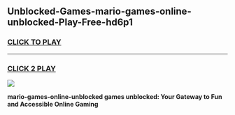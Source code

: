 
## Unblocked-Games-mario-games-online-unblocked-Play-Free-hd6p1
<h3>
<a href="https://premium76.site?title=mario-games-online-unblocked&ref=09A">CLICK TO PLAY</a></h3>
<hr>

<h3>
<a href="https://premium76.site?title=mario-games-online-unblocked&ref=09A">CLICK 2 PLAY</a>
  
</h3>

<a href="https://premium76.site?title=mario-games-online-unblocked&ref=09A"><img src="https://clearcache.store/games.png"></a>


**mario-games-online-unblocked games unblocked: Your Gateway to Fun and Accessible Online Gaming**
